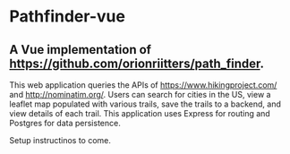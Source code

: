 # Pathfinder-vue
## A Vue implementation of https://github.com/orionriitters/path_finder.
This web application queries the APIs of https://www.hikingproject.com/ and http://nominatim.org/. Users can search for cities in the US, view a leaflet map populated with various trails, save the trails to a backend, and view details of each trail. This application uses Express for routing and Postgres for data persistence.

Setup instructinos to come.
